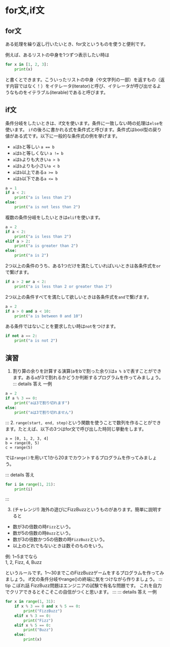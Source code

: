# for文,if文
## for文
ある処理を繰り返し行いたいとき、for文というものを使うと便利です。

例えば、あるリストの中身を1つずつ表示したい時は
```python
for x in [1, 2, 3]:
    print(x)
```
と書くとできます。こういったリストの中身（や文字列の一部）を返すもの（返す内容ではなく！）をイテレータ(iterator)と呼び、イテレータが呼び出せるようなものをイテラブル(iterable)であると呼びます。

## if文
条件分岐をしたいときは、if文を使います。条件に一致しない時の処理は`else`を使います。
`if`の後ろに書かれる式を条件式と呼びます。条件式はbool型の戻り値がある式です。以下に一般的な条件式の例を挙げます。

- `a`は`b`と等しい `a == b`
- `a`は`b`と等しくない `a != b`
- `a`は`b`よりも大きい`a > b`
- `a`は`b`よりも小さい`a < b`
- `a`は`b`以上である`a >= b`
- `a`は`b`以下である`a <= b`

```python
a = 1
if a < 2:
    print("a is less than 2")
else:
    print("a is not less than 2")
```
複数の条件分岐をしたいときは`elif`を使います。
```python
a = 2
if a < 2:
    print("a is less than 2")
elif a > 2:
    print("a is greater than 2")
else:
    print("a is 2")
```
2つ以上の条件のうち、ある1つだけを満たしていればいいときは各条件式を`or`で繋げます。
```python
if a > 2 or a < 2:
    print("a is less than 2 or greater than 2")
```
2つ以上の条件すべてを満たして欲しいときは各条件式を`and`で繋げます。
```python
a = 2
if a > 0 and a < 10:
    print("a is between 0 and 10")
```
ある条件ではないことを要求したい時は`not`をつけます。
```python
if not a == 2:
    print("a is not 2")
```

## 演習
1. 割り算の余りを計算する演算(aをbで割った余り)は`a % b`で表すことができます。ある`a`が3で割れるかどうか判断するプログラムを作ってみましょう。
::: details 答え
一例
```python
a = 2
if a % 3 == 0:
    print("aは3で割り切れます")
else:
    print("aは3で割り切れません")
```
:::
2. `range(start, end, step)`という関数を使うことで数列を作ることができます。たとえば、以下の3つはfor文で呼び出した時同じ挙動をします。
```
a = [0, 1, 2, 3, 4]
b = range(0, 5)
c = range(5)
```
では`range()`を用いて1から20までカウントするプログラムを作ってみましょう。

::: details 答え
```python
for i in range(1, 21):
    print(i)
```
:::

3. (チャレンジ!) 海外の遊びにFizzBuzzというものがあります。簡単に説明すると
- 数が3の倍数の時`Fizz`という。
- 数が5の倍数の時`Buzz`という。
- 数が3の倍数かつ5の倍数の時`FizzBuzz`という。
- 以上のどれでもないときは数そのものをいう。

例: 1~5までなら  
1, 2, Fizz, 4, Buzz

というルールです。1〜30までこのFizzBuzzゲームをするプログラムを作ってみましょう。
if文の条件分岐やrange()の終端に気をつけながら作りましょう。
::: tip こぼれ話
FizzBuzz問題はエンジニアの試験で有名な問題です。
これを自力でクリアできるとそこそこの自信がつくと思います。
:::
::: details 答え
一例
```python
for x in range(1, 31):
    if x % 3 == 0 and x % 5 == 0:
        print("FizzBuzz")
    elif x % 3 == 0:
        print("Fizz")
    elif x % 5 == 0:
        print("Buzz")
    else:
        print(x)
```
